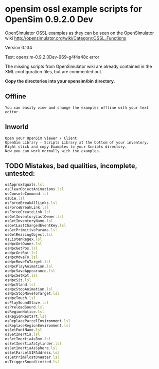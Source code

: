 # opensim ossl example scripts for OpenSim 0.9.2.0 Dev

OpenSimulator OSSL examples as they can be seen on the OpenSimulator wiki http://opensimulator.org/wiki/Category:OSSL_Functions

Version 0.134

Test: opensim-0.9.2.0Dev-969-g4f4a48c error

The missing scripts from OpenSimulator wiki are already contained in the XML configuration files, but are commented out.

**Copy the directories into your opensim/bin directory.**


## Offline
    You can easily view and change the examples offline with your text editor.

## Inworld
    Open your OpenSim Viewer / Client.
    OpenSim Library - Scripts Library at the bottom of your inventory.
    Right click and copy Examples to your Scripts directory.
    Now you can work normally with the examples.

## TODO Mistakes, bad qualities, incomplete, untested:

```javascript
osApproxEquals.lsl
osClearObjectAnimations.lsl
osConsoleCommand.lsl
osDie.lsl
osForceBreakAllLinks.lsl
osForceBreakLink.lsl
osForceCreateLink.lsl
osGetInventoryLastOwner.lsl
osGetInventoryName.lsl
osGetLastChangedEventKey.lsl
osGetPrimitiveParams.lsl
osGetRezzingObject.lsl
osListenRegex.lsl
osNpcGetOwner.lsl
osNpcGetPos.lsl
osNpcGetRot.lsl
osNpcMoveTo.lsl
osNpcMoveToTarget.lsl
osNpcPlayAnimation.lsl
osNpcSaveAppearance.lsl
osNpcSetRot.lsl
osNpcSit.lsl
osNpcStand.lsl
osNpcStopAnimation.lsl
osNpcStopMoveToTarget.lsl
osNpcTouch.lsl
osPlaySoundSlave.lsl
osPreloadSound.lsl
osRegionNotice.lsl
osRegionRestart.lsl
osReplaceParcelEnvironment.lsl
osReplaceRegionEnvironment.lsl
osSetFontName.lsl
osSetInertia.lsl
osSetInertiaAsBox.lsl
osSetInertiaAsCylinder.lsl
osSetInertiaAsSphere.lsl
osSetParcelSIPAddress.lsl
osSetPrimFloatOnWater.lsl
osTriggerSoundLimited.lsl
```
